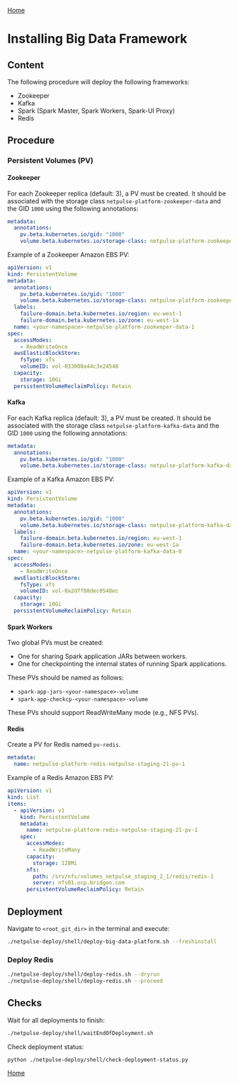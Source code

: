 [Home](../index.md)

# Installing Big Data Framework

## Content

The following procedure will deploy the following frameworks:

- Zookeeper
- Kafka
- Spark (Spark Master, Spark Workers, Spark-UI Proxy)
- Redis

## Procedure

### Persistent Volumes (PV)

#### Zookeeper
For each Zookeeper replica (default: 3), a PV must be created. It should be associated with the storage class `netpulse-platform-zookeeper-data` and the GID `1000` using the following annotations:

```yaml
metadata:
  annotations:
    pv.beta.kubernetes.io/gid: "1000"
    volume.beta.kubernetes.io/storage-class: netpulse-platform-zookeeper-data
```

Example of a Zookeeper Amazon EBS PV:

```yaml
apiVersion: v1
kind: PersistentVolume
metadata:
  annotations:
    pv.beta.kubernetes.io/gid: "1000"
    volume.beta.kubernetes.io/storage-class: netpulse-platform-zookeeper-data
  labels:
    failure-domain.beta.kubernetes.io/region: eu-west-1
    failure-domain.beta.kubernetes.io/zone: eu-west-1a
  name: <your-namespace>-netpulse-platform-zookeeper-data-1
spec:
  accessModes:
    - ReadWriteOnce
  awsElasticBlockStore:
    fsType: xfs
    volumeID: vol-033000a44c3e24548
  capacity:
    storage: 10Gi
  persistentVolumeReclaimPolicy: Retain
```

#### Kafka
For each Kafka replica (default: 3), a PV must be created. It should be associated with the storage class `netpulse-platform-kafka-data` and the GID `1000` using the following annotations:

```yaml
metadata:
  annotations:
    pv.beta.kubernetes.io/gid: "1000"
    volume.beta.kubernetes.io/storage-class: netpulse-platform-kafka-data
```

Example of a Kafka Amazon EBS PV:

```yaml
apiVersion: v1
kind: PersistentVolume
metadata:
  annotations:
    pv.beta.kubernetes.io/gid: "1000"
    volume.beta.kubernetes.io/storage-class: netpulse-platform-kafka-data
  labels:
    failure-domain.beta.kubernetes.io/region: eu-west-1
    failure-domain.beta.kubernetes.io/zone: eu-west-1a
  name: <your-namespace>-netpulse-platform-kafka-data-0
spec:
  accessModes:
    - ReadWriteOnce
  awsElasticBlockStore:
    fsType: xfs
    volumeID: vol-0a2d7f88dec0548ec
  capacity:
    storage: 10Gi
  persistentVolumeReclaimPolicy: Retain
```

#### Spark Workers
Two global PVs must be created:

- One for sharing Spark application JARs between workers.
- One for checkpointing the internal states of running Spark applications.

These PVs should be named as follows:

- `spark-app-jars-<your-namespace>-volume`
- `spark-app-checkcp-<your-namespace>-volume`

These PVs should support ReadWriteMany mode (e.g., NFS PVs).

#### Redis
Create a PV for Redis named `pv-redis`.

```yaml
metadata:
  name: netpulse-platform-redis-netpulse-staging-21-pv-1
```

Example of a Redis Amazon EBS PV:

```yaml
apiVersion: v1
kind: List
items:
  - apiVersion: v1
    kind: PersistentVolume
    metadata:
      name: netpulse-platform-redis-netpulse-staging-21-pv-1
    spec:
      accessModes:
        - ReadWriteMany
      capacity:
        storage: 128Mi
      nfs:
        path: /srv/nfs/volumes_netpulse_staging_2_1/redis/redis-1
        server: nfs01.ocp.bridgon.com
      persistentVolumeReclaimPolicy: Retain
```

## Deployment

Navigate to `<root_git_dir>` in the terminal and execute:

```sh
./netpulse-deploy/shell/deploy-big-data-platform.sh --freshinstall
```

### Deploy Redis

```sh
./netpulse-deploy/shell/deploy-redis.sh --dryrun
./netpulse-deploy/shell/deploy-redis.sh --proceed
```

## Checks

Wait for all deployments to finish:

```sh
./netpulse-deploy/shell/waitEndOfDeployment.sh
```

Check deployment status:

```sh
python ./netpulse-deploy/shell/check-deployment-status.py
```

[Home](../index.md)

